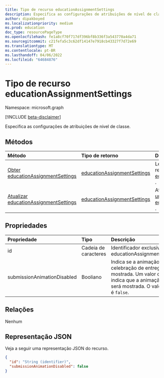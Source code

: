 ```yaml
---
title: Tipo de recurso educationAssignmentSettings
description: Especifica as configurações de atribuições de nível de classe.
author: dipakboyed
ms.localizationpriority: medium
ms.prod: education
doc_type: resourcePageType
ms.openlocfilehash: fe1a8cf70f717df396bf8b336f3a543770a4da71
ms.sourcegitcommit: c21fefa5c3c62df14147e7918cb43327f7d72e69
ms.translationtype: MT
ms.contentlocale: pt-BR
ms.lasthandoff: 04/06/2022
ms.locfileid: "64684876"
---
```

# <a name="educationassignmentsettings-resource-type"></a>Tipo de recurso educationAssignmentSettings

Namespace: microsoft.graph

[!INCLUDE [beta-disclaimer](../../includes/beta-disclaimer.md)]

Especifica as configurações de atribuições de nível de classe.

## <a name="methods"></a>Métodos
|Método|Tipo de retorno|Descrição|
|:---|:---|:---|
|[Obter educationAssignmentSettings](../api/educationassignmentsettings-get.md)|[educationAssignmentSettings](../resources/educationassignmentsettings.md)|Leia as propriedades e as relações de um [objeto educationAssignmentSettings](../resources/educationassignmentsettings.md) .|
|[Atualizar educationAssignmentSettings](../api/educationassignmentsettings-update.md)|[educationAssignmentSettings](../resources/educationassignmentsettings.md)|Atualize as propriedades de [um objeto educationAssignmentSettings](../resources/educationassignmentsettings.md) .|

## <a name="properties"></a>Propriedades
|Propriedade|Tipo|Descrição|
|:---|:---|:---|
|id|Cadeia de caracteres|Identificador exclusivo para educationAssignmentSettings.|
|submissionAnimationDisabled|Booliano|Indica se a animação de celebração de entrega será mostrada. Um valor de `true` indica que a animação não será mostrada. O valor padrão é `false`.|

## <a name="relationships"></a>Relações
Nenhum

## <a name="json-representation"></a>Representação JSON
Veja a seguir uma representação JSON do recurso.
<!-- {
  "blockType": "resource",
  "keyProperty": "id",
  "@odata.type": "microsoft.graph.educationAssignmentSettings",
  "openType": false
}
-->
``` json
{
  "id": "String (identifier)",
  "submissionAnimationDisabled": false
}
```

